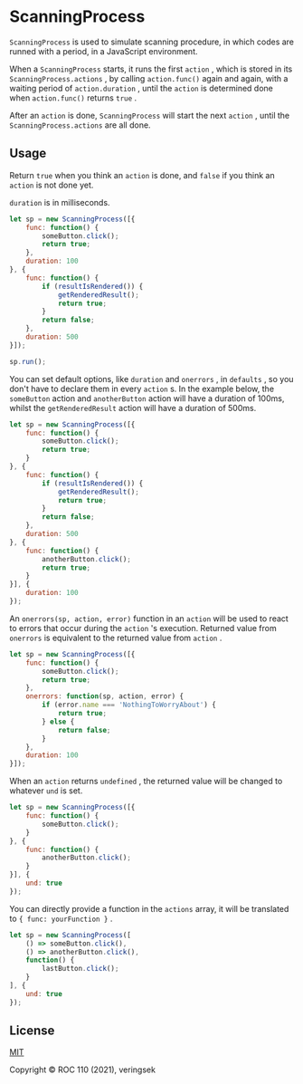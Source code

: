 # ScanningProcess

`ScanningProcess` is used to simulate scanning procedure, in which codes are runned with a period, in a JavaScript environment. 

When a `ScanningProcess` starts, it runs the first `action` , which is stored in its `ScanningProcess.actions` , by calling `action.func()` again and again, with a waiting period of `action.duration` , until the `action` is determined done when `action.func()` returns `true` . 

After an `action` is done, `ScanningProcess` will start the next `action` , until the `ScanningProcess.actions` are all done.

## Usage

Return `true` when you think an `action` is done, and `false` if you think an `action` is not done yet. 

`duration` is in milliseconds.

```js
let sp = new ScanningProcess([{
    func: function() {
        someButton.click();
        return true;
    },
    duration: 100
}, {
    func: function() {
        if (resultIsRendered()) {
            getRenderedResult();
            return true;
        }
        return false;
    },
    duration: 500
}]);

sp.run();
```

You can set default options, like `duration` and `onerrors` , in `defaults` , so you don't have to declare them in every `action` s. In the example below, the `someButton` action and `anotherButton` action will have a duration of 100ms, whilst the `getRenderedResult` action will have a duration of 500ms.

```js
let sp = new ScanningProcess([{
    func: function() {
        someButton.click();
        return true;
    }
}, {
    func: function() {
        if (resultIsRendered()) {
            getRenderedResult();
            return true;
        }
        return false;
    },
    duration: 500
}, {
    func: function() {
        anotherButton.click();
        return true;
    }
}], {
    duration: 100
});
```

An `onerrors(sp, action, error)` function in an `action` will be used to react to errors that occur during the `action` 's execution. Returned value from `onerrors` is equivalent to the returned value from `action` .

```js
let sp = new ScanningProcess([{
    func: function() {
        someButton.click();
        return true;
    },
    onerrors: function(sp, action, error) {
        if (error.name === 'NothingToWorryAbout') {
            return true;
        } else {
            return false;
        }
    },
    duration: 100
}]);
```

When an `action` returns `undefined` , the returned value will be changed to whatever `und` is set.

```js
let sp = new ScanningProcess([{
    func: function() {
        someButton.click();
    }
}, {
    func: function() {
        anotherButton.click();
    }
}], {
    und: true
});
```

You can directly provide a function in the `actions` array, it will be translated to `{ func: yourFunction }` .

```js
let sp = new ScanningProcess([
    () => someButton.click(),
    () => anotherButton.click(),
    function() {
        lastButton.click();
    }
], {
    und: true
});
```

## License

[MIT](http://opensource.org/licenses/MIT)

Copyright © ROC 110 (2021), veringsek
